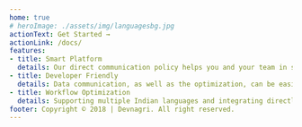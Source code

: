 ```yaml
---
home: true
# heroImage: ./assets/img/languagesbg.jpg
actionText: Get Started →
actionLink: /docs/
features:
- title: Smart Platform
  details: Our direct communication policy helps you and your team in saving hours of struggle while communicating among themselves.
- title: Developer Friendly
  details: Data communication, as well as the optimization, can be easily carried out between our localization platform, Devnagri and GitHub or Bitbucket.
- title: Workflow Optimization
  details: Supporting multiple Indian languages and integrating directly to Android and IOS, we keep you focused and ensure impeccable translation.
footer: Copyright © 2018 | Devnagri. All right reserved.
---
```

